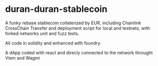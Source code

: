 # duran-duran-stablecoin
A funky rebase stablecoin collaterized by EUR, including Chainlink CrossChain Transfer and deployment script for local and testnets, with forked networks unit and fuzz tests. 

All code in solidity and enhanced with foundry. 

A dApp coded with react and direcly connected to the network throught Viem and Wagmi 


